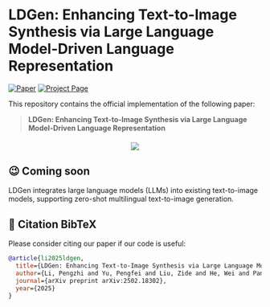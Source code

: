 # LDGen: Enhancing Text-to-Image Synthesis via Large Language Model-Driven Language Representation

[![Paper](https://img.shields.io/badge/arXiv-Paper-b31b1b?logo=arxiv&logoColor=b31b1b)](https://arxiv.org/abs/)
[![Project Page](https://img.shields.io/badge/Project-Website-5B7493?logo=googlechrome&logoColor=5B7493)](https://zrealli.github.io/LDGen)



This repository contains the official implementation of the following paper:
> **LDGen: Enhancing Text-to-Image Synthesis via Large Language Model-Driven Language Representation** <br>

<div>
    <h4 align="center">
        <img src="./assets/teaser.jpg">
    </h4>
</div>



## 😉 Coming soon
LDGen integrates large language models (LLMs) into existing text-to-image models, supporting zero-shot multilingual text-to-image generation.

## :open_book: Citation BibTeX
Please consider citing our paper if our code is useful:
```bib
@article{li2025ldgen,
  title={LDGen: Enhancing Text-to-Image Synthesis via Large Language Model-Driven Language Representation},
  author={Li, Pengzhi and Yu, Pengfei and Liu, Zide and He, Wei and Pan, Xuhao and Rao, Xudong and Wei, Tao and Chen, Wei},
  journal={arXiv preprint arXiv:2502.18302},
  year={2025}
}
```
